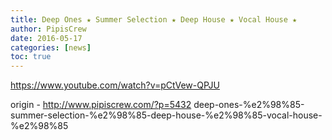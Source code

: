```yaml
---
title: Deep Ones ★ Summer Selection ★ Deep House ★ Vocal House ★
author: PipisCrew
date: 2016-05-17
categories: [news]
toc: true
---
```


https://www.youtube.com/watch?v=pCtVew-QPJU

origin - http://www.pipiscrew.com/?p=5432 deep-ones-%e2%98%85-summer-selection-%e2%98%85-deep-house-%e2%98%85-vocal-house-%e2%98%85